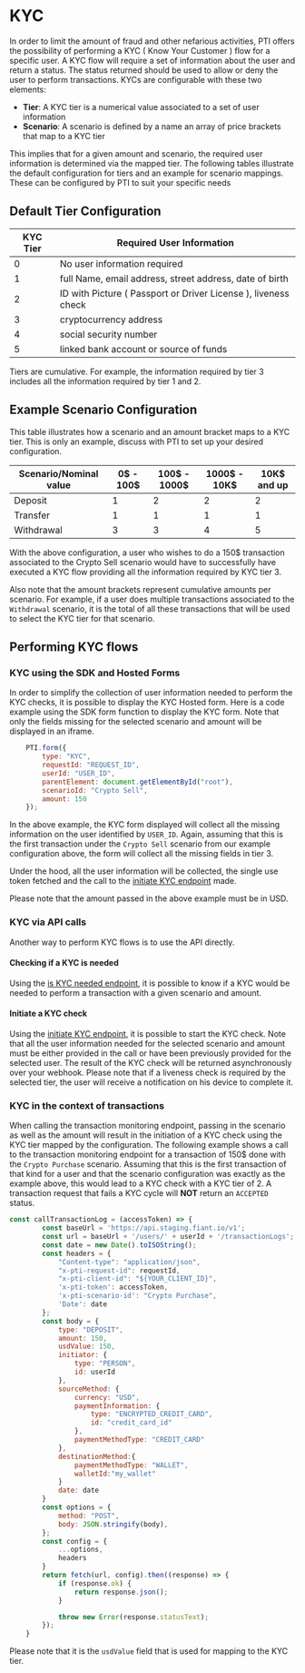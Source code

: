 # KYC

In order to limit the amount of fraud and other nefarious activities, PTI offers the possibility of performing a KYC ( Know Your Customer ) flow for a specific user.
A KYC flow will require a set of information about the user and return a status. The status returned should be used to allow or deny the user to perform transactions.
KYCs are configurable with these two elements:

* **Tier**: A KYC tier is a numerical value associated to a set of user information
* **Scenario**: A scenario is defined by a name an array of price brackets that map to a KYC tier

This implies that for a given amount and scenario, the required user information is determined via the mapped tier. The following tables illustrate the default configuration 
for tiers and an example for scenario mappings.
These can be configured by PTI to suit your specific needs

## Default Tier Configuration

| KYC Tier | Required User Information                                      |
|----------|----------------------------------------------------------------|
| 0        | No user information required                                   |  
| 1        | full Name, email address, street address, date of birth        |  
| 2        | ID with Picture ( Passport or Driver License ), liveness check |
| 3        | cryptocurrency address                                         |
| 4        | social security number                                         |
| 5        | linked bank account or source of funds                         |

Tiers are cumulative. For example, the information required by tier 3 includes all the information required by tier 1 and 2.

## Example Scenario Configuration

This table illustrates how a scenario and an amount bracket maps to a KYC tier.
This is only an example, discuss with PTI to set up your desired configuration. 

| Scenario/Nominal value | 0$ - 100$                              | 100$ - 1000$ | 1000$ - 10K$ | 10K$ and up |
|------------------------|----------------------------------------|--------------|--------------|-------------|
| Deposit                | 1                                      | 2            | 2            | 2           |  
| Transfer               | 1                                      | 1            | 1            | 1           |
| Withdrawal             | 3                                      | 3            | 4            | 5           |

With the above configuration, a user who wishes to do a 150$ transaction associated to the Crypto Sell scenario 
would have to successfully have executed a KYC flow providing all the information required by KYC tier 3.

Also note that the amount brackets represent cumulative amounts per scenario. For example, if a user does multiple transactions
associated to the `Withdrawal` scenario, it is the total of all these transactions that will be used to select the KYC tier for that scenario.


## Performing KYC flows

### KYC using the SDK and Hosted Forms

In order to simplify the collection of user information needed to perform the KYC checks, it is possible to display the KYC Hosted form. Here is a code
example using the SDK form function to display the KYC form. Note that only the fields missing for the selected scenario and amount will be displayed in an iframe.

```js
    PTI.form({
        type: "KYC",
        requestId: "REQUEST_ID",
        userId: "USER_ID",
        parentElement: document.getElementById("root"),
        scenarioId: "Crypto Sell",
        amount: 150
    });
```

In the above example, the KYC form displayed will collect all the missing information on the user identified by `USER_ID`. Again, assuming that this
is the first transaction under the `Crypto Sell` scenario from our example configuration above, the form will collect all the missing fields in tier 3.

Under the hood, all the user information will be collected, the single use token fetched and the call to the [initiate KYC endpoint](https://provenancetech.github.io/pti-docs/api/v1/#/default/post_users__userId__kyc) made.

Please note that the amount passed in the above example must be in USD.

### KYC via API calls

Another way to perform KYC flows is to use the API directly.

#### Checking if a KYC is needed

Using the [is KYC needed endpoint](https://provenancetech.github.io/pti-docs/api/v1/#/default/get_users__userId__kyc_needed),
it is possible to know if a KYC would be needed to perform a transaction with a given scenario and amount.

#### Initiate a KYC check

Using the [initiate KYC endpoint](https://provenancetech.github.io/pti-docs/api/v1/#/default/post_users__userId__kyc), it is possible to start the KYC check.
Note that all the user information needed for the selected scenario and amount must be either provided in the call or have been previously provided for the
selected user. The result of the KYC check will be returned asynchronously over your webhook. Please note that if a liveness check is required by the selected
tier, the user will receive a notification on his device to complete it.

### KYC in the context of transactions

When calling the transaction monitoring endpoint, passing in the scenario as well as the amount will result in the initiation of a KYC check using the
KYC tier mapped by the configuration. The following example shows a call to the transaction monitoring endpoint for a transaction of 150$ done with
the `Crypto Purchase` scenario. Assuming that this is the first transaction of that kind for a user and that the scenario configuration was exactly as the example above, 
this would lead to a KYC check with a KYC tier of 2. A transaction request that fails a KYC cycle will **NOT** return an `ACCEPTED` status.

```js
const callTransactionLog = (accessToken) => {
        const baseUrl = 'https://api.staging.fiant.io/v1';
        const url = baseUrl + '/users/' + userId + '/transactionLogs';
        const date = new Date().toISOString();
        const headers = {
            "Content-type": "application/json",
            "x-pti-request-id": requestId,
            "x-pti-client-id": "${YOUR_CLIENT_ID}",
            'x-pti-token': accessToken,
            'x-pti-scenario-id': "Crypto Purchase",
            'Date': date
        };
        const body = {
            type: "DEPOSIT",
            amount: 150,
            usdValue: 150,
            initiator: {
                type: "PERSON",
                id: userId
            },
            sourceMethod: {
                currency: "USD",
                paymentInformation: {
                    type: "ENCRYPTED_CREDIT_CARD",
                    id: "credit_card_id"
                },
                paymentMethodType: "CREDIT_CARD"
            },
            destinationMethod:{
                paymentMethodType: "WALLET",
                walletId:"my_wallet"
            }
            date: date
        }
        const options = {
            method: "POST",
            body: JSON.stringify(body),
        };
        const config = {
            ...options,
            headers
        }
        return fetch(url, config).then((response) => {
            if (response.ok) {
                return response.json();
            }

            throw new Error(response.statusText);
        });
    }
```

Please note that it is the `usdValue` field that is used for mapping to the KYC tier.
